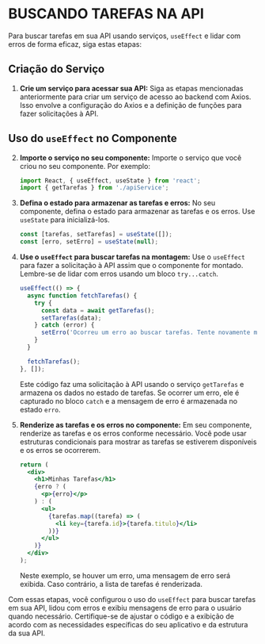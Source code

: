 # BUSCANDO TAREFAS NA API
Para buscar tarefas em sua API usando serviços, `useEffect` e lidar com erros de forma eficaz, siga estas etapas:

## Criação do Serviço
1. **Crie um serviço para acessar sua API:**
   Siga as etapas mencionadas anteriormente para criar um serviço de acesso ao backend com Axios. Isso envolve a configuração do Axios e a definição de funções para fazer solicitações à API.

## Uso do `useEffect` no Componente
2. **Importe o serviço no seu componente:**
   Importe o serviço que você criou no seu componente. Por exemplo:

   ```jsx
   import React, { useEffect, useState } from 'react';
   import { getTarefas } from './apiService';
   ```

3. **Defina o estado para armazenar as tarefas e erros:**
   No seu componente, defina o estado para armazenar as tarefas e os erros. Use `useState` para inicializá-los.

   ```jsx
   const [tarefas, setTarefas] = useState([]);
   const [erro, setErro] = useState(null);
   ```

4. **Use o `useEffect` para buscar tarefas na montagem:**
   Use o `useEffect` para fazer a solicitação à API assim que o componente for montado. Lembre-se de lidar com erros usando um bloco `try...catch`.

   ```jsx
   useEffect(() => {
     async function fetchTarefas() {
       try {
         const data = await getTarefas();
         setTarefas(data);
       } catch (error) {
         setErro('Ocorreu um erro ao buscar tarefas. Tente novamente mais tarde.');
       }
     }

     fetchTarefas();
   }, []);
   ```

   Este código faz uma solicitação à API usando o serviço `getTarefas` e armazena os dados no estado de tarefas. Se ocorrer um erro, ele é capturado no bloco `catch` e a mensagem de erro é armazenada no estado `erro`.

5. **Renderize as tarefas e os erros no componente:**
   Em seu componente, renderize as tarefas e os erros conforme necessário. Você pode usar estruturas condicionais para mostrar as tarefas se estiverem disponíveis e os erros se ocorrerem.

   ```jsx
   return (
     <div>
       <h1>Minhas Tarefas</h1>
       {erro ? (
         <p>{erro}</p>
       ) : (
         <ul>
           {tarefas.map((tarefa) => (
             <li key={tarefa.id}>{tarefa.titulo}</li>
           ))}
         </ul>
       )}
     </div>
   );
   ```

   Neste exemplo, se houver um erro, uma mensagem de erro será exibida. Caso contrário, a lista de tarefas é renderizada.

Com essas etapas, você configurou o uso do `useEffect` para buscar tarefas em sua API, lidou com erros e exibiu mensagens de erro para o usuário quando necessário. Certifique-se de ajustar o código e a exibição de acordo com as necessidades específicas do seu aplicativo e da estrutura da sua API.
